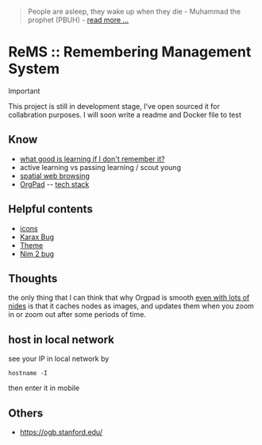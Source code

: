 > People are asleep, they wake up when they die - Muhammad the prophet (PBUH) - [read more ...](https://the12thimam.com/2020/04/06/people-are-asleep-when-they-die-they-awake/)

# ReMS :: Remembering Management System

> [!IMPORTANT]  
> This project is still in development stage, I've open sourced it for collabration purposes. I will soon write a readme and Docker file to test


## Know
- [what good is learning if I don't remember it?](https://files.eric.ed.gov/fulltext/EJ1055665.pdf)
- active learning vs passing learning / scout young
- [spatial web browsing](https://maggieappleton.com/spatial-web)
- [OrgPad](https://orgpad.com/) -- [tech stack](https://orgpad.com/o/Cx0toaAblKpKUSZasDxsxK?token=DtN36_XBJGqKhdJk2pwl1Z)

## Helpful contents
- [icons](https://www.svgrepo.com/collection/solar-bold-duotone-icons/)
- [Karax Bug](https://github.com/karaxnim/karax/issues/267)
- [Theme](https://bootswatch.com/litera)
- [Nim 2 bug](https://github.com/nim-lang/Nim/issues/22510)

## Thoughts
the only thing that I can think that why Orgpad is smooth [even with lots of nides](https://orgpad.com/o/DI-59ACG5AXrOPN9FU79u_?token=BaJP8ZfN9J_a4teJvTXQ3Z) is that it caches nodes as images, and updates them when you zoom in or zoom out after some periods of time.


## host in local network
see your IP in local network by
```
hostname -I
```

then enter it in mobile

## Others
- https://ogb.stanford.edu/

